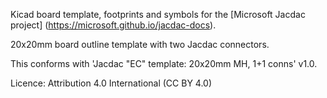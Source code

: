 Kicad board template, footprints and symbols for the [Microsoft Jacdac project]
(https://microsoft.github.io/jacdac-docs).

20x20mm board outline template with two Jacdac connectors.

This conforms with 'Jacdac "EC" template: 20x20mm MH, 1+1 conns' v1.0.

Licence: Attribution 4.0 International (CC BY 4.0)
